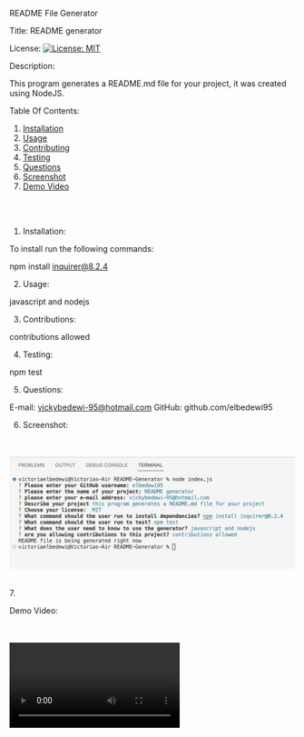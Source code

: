 README File Generator


Title: README generator

License: [![License: MIT](https://img.shields.io/badge/License-MIT-yellow.svg)](https://opensource.org/licenses/MIT)

Description:
    
This program generates a README.md file for your project, it was created using NodeJS.

Table Of Contents:
1.  <a href= "#inst">Installation</a>
2. <a href= "#use">Usage</a>
3. <a href= "#contr">Contributing</a>
4. <a href= "#test">Testing</a>
5. <a href= "#questions">Questions</a>
6. <a href= "#screenshot">Screenshot</a>
7. <a href= "#video">Demo Video</a>

<br> <br>

1.  <p id="inst">Installation:</p>

To install run the following commands:
    
npm install inquirer@8.2.4

2. <p id="use">Usage:</p>

javascript and nodejs

3. <p id="contr">Contributions:</p>

contributions allowed

4. <p id="test">Testing:</p>
    
npm test

5. <p id="questions">Questions: </p>
E-mail: vickybedewi-95@hotmail.com
GitHub: github.com/elbedewi95

6. <p id="screenshot"> Screenshot: </p>
<br> <br>
<img src="terminal-code.png">

<br>
7. <p id= "video"> Demo Video: </p>
<br> <br>
<video>
<source src="demo-video.webm" type="video/mp4">
</video>


